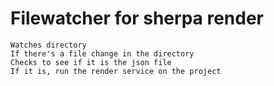 # Filewatcher for sherpa render

```
Watches directory
If there's a file change in the directory
Checks to see if it is the json file
If it is, run the render service on the project
```